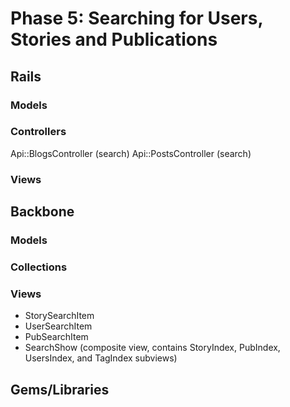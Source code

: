 # Phase 5: Searching for Users, Stories and Publications

## Rails
### Models

### Controllers
Api::BlogsController (search)
Api::PostsController (search)

### Views

## Backbone
### Models

### Collections

### Views
* StorySearchItem
* UserSearchItem
* PubSearchItem
* SearchShow (composite view, contains StoryIndex, PubIndex, UsersIndex, and TagIndex subviews)

## Gems/Libraries
